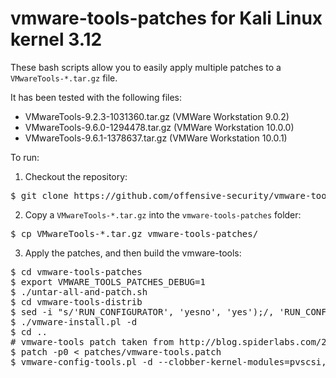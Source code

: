 vmware-tools-patches for Kali Linux kernel 3.12
===============================================

These bash scripts allow you to easily apply multiple patches to a `VMwareTools-*.tar.gz` file.

It has been tested with the following files:

* VMwareTools-9.2.3-1031360.tar.gz (VMWare Workstation 9.0.2)
* VMwareTools-9.6.0-1294478.tar.gz (VMWare Workstation 10.0.0)
* VMwareTools-9.6.1-1378637.tar.gz (VMWare Workstation 10.0.1)

To run:

1. Checkout the repository:
<pre>
$ git clone https://github.com/offensive-security/vmware-tools-patches
</pre>
2. Copy a `VMwareTools-*.tar.gz` into the `vmware-tools-patches` folder:
<pre>
$ cp VMwareTools-*.tar.gz vmware-tools-patches/
</pre>
3. Apply the patches, and then build the vmware-tools:
<pre>
$ cd vmware-tools-patches
$ export VMWARE_TOOLS_PATCHES_DEBUG=1
$ ./untar-all-and-patch.sh
$ cd vmware-tools-distrib
$ sed -i "s/'RUN_CONFIGURATOR', 'yesno', 'yes');/, 'RUN_CONFIGURATOR', 'yesno', 'no');/" vmware-install.pl 
$ ./vmware-install.pl -d
$ cd ..
# vmware-tools patch taken from http://blog.spiderlabs.com/2013/09/installing-vmware-tools-on-kali-linux-and-some-debugging-basics.html (thanks guys!)
$ patch -p0 < patches/vmware-tools.patch 
$ vmware-config-tools.pl -d --clobber-kernel-modules=pvscsi,vmblock,vmci,vmhgfs,vmmemctl,vmsync,vmxnet,vmxnet3,vsock
</pre>
